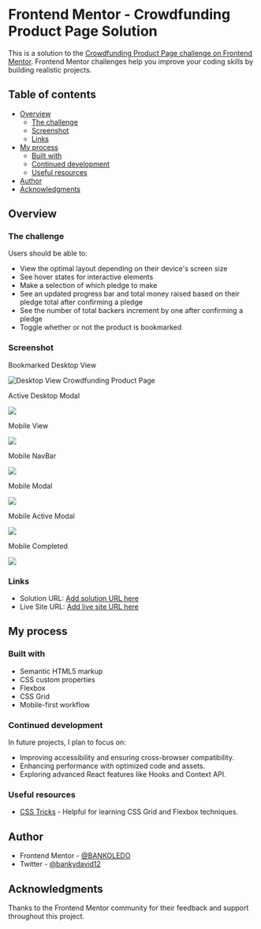 # Frontend Mentor - Crowdfunding Product Page Solution

This is a solution to the [Crowdfunding Product Page challenge on Frontend Mentor](https://www.frontendmentor.io/challenges/crowdfunding-product-page-7uvcZe7ZR). Frontend Mentor challenges help you improve your coding skills by building realistic projects.

## Table of contents

- [Overview](#overview)
  - [The challenge](#the-challenge)
  - [Screenshot](#screenshot)
  - [Links](#links)
- [My process](#my-process)
  - [Built with](#built-with)
  - [Continued development](#continued-development)
  - [Useful resources](#useful-resources)
- [Author](#author)
- [Acknowledgments](#acknowledgments)

## Overview

### The challenge

Users should be able to:

- View the optimal layout depending on their device's screen size
- See hover states for interactive elements
- Make a selection of which pledge to make
- See an updated progress bar and total money raised based on their pledge total after confirming a pledge
- See the number of total backers increment by one after confirming a pledge
- Toggle whether or not the product is bookmarked

### Screenshot

Bookmarked Desktop View 

![Desktop View Crowdfunding Product Page](./images/Macbook-Air-127.0.0.1%20(2).png)

Active Desktop Modal 

![](./images/Macbook-Air-127.0.0.1%20(3).png)


Mobile View 

![](./images/iPhone-13-PRO-127.0.0.1%20(3).png
)

Mobile NavBar 

![](./images/iPhone-13-PRO-127.0.0.1%20(4).png)

Mobile Modal

![](./images/iPhone-13-PRO-127.0.0.1%20(5).png)

Mobile Active Modal 

![](./images/iPhone-13-PRO-127.0.0.1%20(6).png)

Mobile Completed 

![](./images/iPhone-13-PRO-127.0.0.1%20(7).png)

### Links

- Solution URL: [Add solution URL here](https://your-solution-url.com)
- Live Site URL: [Add live site URL here](https://your-live-site-url.com)

## My process

### Built with

- Semantic HTML5 markup
- CSS custom properties
- Flexbox
- CSS Grid
- Mobile-first workflow

### Continued development

In future projects, I plan to focus on:

- Improving accessibility and ensuring cross-browser compatibility.
- Enhancing performance with optimized code and assets.
- Exploring advanced React features like Hooks and Context API.

### Useful resources

- [CSS Tricks](https://css-tricks.com/) - Helpful for learning CSS Grid and Flexbox techniques.

## Author

- Frontend Mentor - [@BANKOLEDO](https://www.frontendmentor.io/profile/BANKOLEDO)
- Twitter - [@bankydavid12](https://www.twitter.com/bankydavid12)

## Acknowledgments

Thanks to the Frontend Mentor community for their feedback and support throughout this project.
